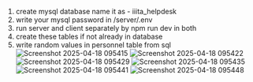 1. create mysql database name it as - iiita_helpdesk
2. write your mysql password in /server/.env 
3. run server and client separately by npm run dev in both
4. create these tables if not already in database
5. write random values in personnel table from sql
![Screenshot 2025-04-18 095415](https://github.com/user-attachments/assets/50ea5c13-6a1e-4b96-a3ff-020e4eb772e2)
![Screenshot 2025-04-18 095422](https://github.com/user-attachments/assets/e43386e6-4250-4687-8509-0cd4c751d9a1)
![Screenshot 2025-04-18 095429](https://github.com/user-attachments/assets/abe7a977-a549-4b78-b9ee-2d9b086b5867)
![Screenshot 2025-04-18 095435](https://github.com/user-attachments/assets/0ef08af7-e2a3-490b-bacc-38a126094bc5)
![Screenshot 2025-04-18 095441](https://github.com/user-attachments/assets/ddb99d38-ef8e-422e-b29f-638358a2989d)
![Screenshot 2025-04-18 095448](https://github.com/user-attachments/assets/02b39f05-434f-49ac-a276-74919784eedd)
